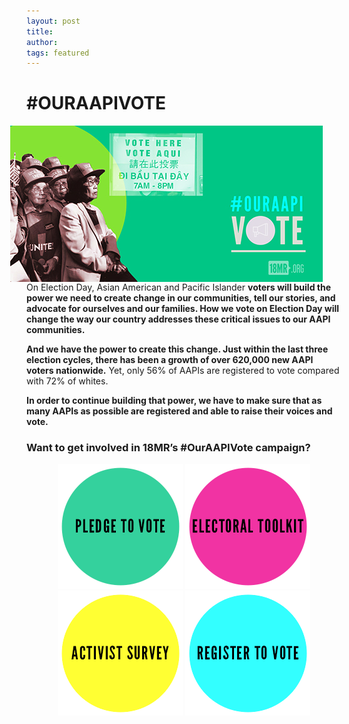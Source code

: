 ```yaml
---
layout: post
title: 
author: 
tags: featured
---
```


# #OURAAPIVOTE

<img style="float: right;" hspace="30" src="/static/images/featured/Our-AAPI-Vote-Pledge_Small.jpg">

On Election Day, Asian American and Pacific Islander **voters will build the power we need to create change in our communities, tell our stories, and advocate for ourselves and our families. How we vote on Election Day will change the way our country addresses these critical issues to our AAPI communities.** 

**And we have the power to create this change. Just within the last three election cycles, there has been a growth of over 620,000 new AAPI voters nationwide.** Yet, only 56% of AAPIs are registered to vote compared with 72% of whites. 

**In order to continue building that power, we have to make sure that as many AAPIs as possible are registered and able to raise their voices and vote.** 

### Want to get involved in 18MR’s #OurAAPIVote campaign?

<center>
<a href="http://vote.18mr.org/pledge/" target="_blank"><img src="/static/images/featured/PLEDGE-ICON.png" width="200" height="200" /></a>
<a href="http://vote.18mr.org/learn/" target="_blank"><img src="/static/images/featured/TOOLKIT-ICON.png" width="200" height="200" /></a>
<a href="bit.ly/18activism" target="_blank"><img src="/static/images/featured/SURVEY-ICON.png" width="200" height="200" /></a>
<a href="http://bit.ly/18MR_register" target="_blank"><img src="/static/images/featured/REGISTER-ICON.png" width="200" height="200" /></a>
</center>



